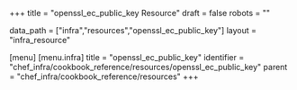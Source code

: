 +++
title = "openssl_ec_public_key Resource"
draft = false
robots = ""

data_path = ["infra","resources","openssl_ec_public_key"]
layout = "infra_resource"


[menu]
  [menu.infra]
    title = "openssl_ec_public_key"
    identifier = "chef_infra/cookbook_reference/resources/openssl_ec_public_key"
    parent = "chef_infra/cookbook_reference/resources"
+++

<!-- The contents of this page are automatically generated from the openssl_ec_public_key.yaml file in the data directory. -->
<!-- To suggest a change, edit the https://github.com/chef/chef/blob/master/lib/chef/resource/openssl_ec_public_key.rb file
      and submit a pull request to the https://github.com/chef/chef repository. -->
